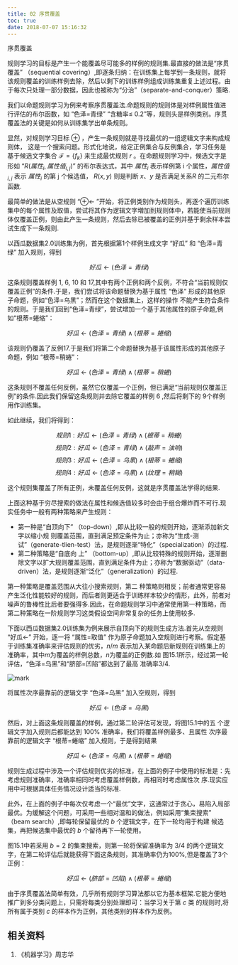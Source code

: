 ```yaml
---
title: 02 序贯覆盖
toc: true
date: 2018-07-07 15:16:32
---
```

序贯覆盖


规则学习的目标是产生一个能覆盖尽可能多的样例的规则集.最直接的做法是“序贯覆盖” （sequential covering）,即逐条归纳：在训练集上每学到一条规则，就将该规则覆盖的训练样例去除，然后以剩下的训练样例组成训练集重复上述过程。由于每次只处理一部分数据，因此也被称为“分治”（separate-and-conquer）策略.

我们以命题规则学习为例来考察序贯覆盖法.命题规则的规则体是对样例属性值进行评估的布尔函数，如 “色泽=青绿” “含糖率$\leq$ 0.2”等，规则头是样例类别。序贯覆盖法的关键是如何从训练集学出单条规则。

显然，对规则学习目标 $\oplus$ ，产生一条规则就是寻找最优的一组逻辑文字来构成规则体， 这是一个搜索问题。形式化地说，给定正例集合与反例集合，学习任务是基于候选文字集合 $\mathcal{F}=\{f_k\}$ 来生成最优规则 $r$ 。在命题规则学习中，候选文字是形如 “$R(属性_i,属性值_{i,j})$” 的布尔表达式，其中 $属性_i$ 表示样例第 i 个属性，$属性值_{i,j}$ 表示 $属性_i$ 的第 j 个候选值， $R(x,y)$ 则是判断 $x$、$y$ 是否满足关系$R$ 的二元布尔函数.

最简单的做法是从空规则 “$\oplus \leftarrow$ ”开始，将正例类别作为规则头，再逐个遍历训练集中的每个属性及取值，尝试将其作为逻辑文字増加到规则体中，若能使当前规则体仅覆盖正例，则由此产生一条规则，然后去除已被覆盖的正例并基于剩余样本尝试生成下一条规则.


以西瓜数据集2.0训练集为例，首先根据第1个样例生成文字 “好瓜” 和 “色泽=青绿” 加入规则，得到

$$好瓜\leftarrow (色泽=青绿)$$


这条规则覆盖样例 1, 6, 10 和 17,其中有两个正例和两个反例，不符合“当前规则仅覆盖正例”的条件.于是，我们尝试将该命题替换为基于属性 “色泽” 形成的其他原子命题，例如“色泽=乌黑”；然而在这个数据集上，这样的操作 不能产生符合条件的规则。于是我们回到“色泽=青绿”，尝试增加一个基于其他属性的原子命题,例如“根蒂=蜷缩”：

$$好瓜\leftarrow (色泽=青绿)\wedge(根蒂=蜷缩)$$

该规则仍覆盖了反例17.于是我们将第二个命题替换为基于该属性形成的其他原子命题，例如 “根蒂=稍蜷”：

$$好瓜\leftarrow (色泽=青绿)\wedge(根蒂=稍蜷)$$


这条规则不覆盖任何反例，虽然它仅覆盖一个正例，但已满足“当前规则仅覆盖正例”的条件.因此我们保留这条规则并去除它覆盖的样例 6 ,然后将剩下的 9个样例用作训练集。

如此继续，我们将得到：


$$规则1:好瓜\leftarrow (色泽=青绿)\wedge(根蒂=稍蜷)$$
$$规则2:好瓜\leftarrow (色泽=青绿)\wedge(敲声=浊响)$$
$$规则3:好瓜\leftarrow (色泽=乌黑)\wedge(根蒂=蜷缩)$$
$$规则4:好瓜\leftarrow (色泽=乌黑)\wedge(纹理=稍糊)$$


这个规则集覆盖了所有正例，未覆盖任何反例，这就是序贯覆盖法学得的结果.



上面这种基于穷尽搜索的做法在属性和候选值较多时会由于组合爆炸而不可行.现实任务中一般有两种策略来产生规则：

- 第一种是“自顶向下” （top-down）,即从比较一般的规则开始，逐渐添加新文字以缩小规 则覆盖范围，直到满足预定条件为止；亦称为“生成-测试”（generate-tlien-test）法，是规则逐渐“特化”（specialization）的过程.
- 第二种策略是“自底向 上” （bottom-up）,即从比较特殊的规则开始，逐渐删除文字以扩大规则覆盖范围，直到满足条件为止；亦称为“数据驱动”（data-driven）法，是规则逐渐“泛化”（generalization）的过程.

第一种策略是覆盖范围从大往小搜索规则，第二 种策略则相反；前者通常更容易产生泛化性能较好的规则，而后者则更适合于训练样本较少的情形，此外，前者对噪声的鲁棒性比后者要强得多.因此，在命题规则学习中通常使用第一种策略，而第二种策略在一阶规则学习这类假设空间非常复杂的任务上使用较多.

下面以西瓜数据集2.0训练集为例来展示自顶向下的规则生成方法.首先从空规则 “好瓜$\leftarrow$” 开始，逐一将 “属性=取值” 作为原子命题加入空规则进行考察。假定基于训练集准确率来评估规则的优劣，$n/m$ 表示加入某命题后新规则在训练集上的准确率，其中$m$为覆盖的样例总数，$n$为覆盖的正例数.如 图15.1所示，经过第一轮评估，“色泽=乌黑”和“脐部=凹陷”都达到了最高 准确率3/4.

![mark](http://images.iterate.site/blog/image/180701/HJBb6Bk0jc.png?imageslim)


将属性次序最靠前的逻辑文字 “色泽=乌黑” 加入空规则，得到

$$好瓜\leftarrow (色泽=乌黑)$$


然后，对上面这条规则覆盖的样例，通过第二轮评估可发现，将图15.1中的五 个逻辑文字加入规则后都能达到 100% 准确率，我们将覆盖样例最多、且属性 次序最靠前的逻辑文字 “根蒂=蜷缩” 加入规则，于是得到结果

$$好瓜\leftarrow (色泽=乌黑)\wedge(根蒂=蜷缩)$$


规则生成过程中涉及一个评估规则优劣的标准，在上面的例子中使用的标准是：先考虑规则准确率，准确率相同时考虑覆盖样例数，再相同时考虑属性次 序.现实应用中可根据具体任务情况设计适当的标准.

此外，在上面的例子中每次仅考虑一个“最优”文字，这通常过于贪心，易陷入局部最优。为缓解这个问题，可采用一些相对温和的做法，例如采用“集束搜索” （beam search）,即每轮保留最优的 $b$ 个逻辑文字，在下一轮均用于构建 候选集，再把候选集中最优的 $b$ 个留待再下一轮使用。

图15.1中若采用 $b=2$ 的集束搜索，则第一轮将保留准确率为 $3/4$ 的两个逻辑文字，在第二轮评估后就能获得下面这条规则，其准确率仍为100%,但是覆盖了3个正例：

$$好瓜\leftarrow (脐部=凹陷)\wedge(根蒂=蜷缩)$$


由于序贯覆盖法简单有效，几乎所有规则学习算法都以它为基本框架.它能方便地推广到多分类问题上，只需将每类分别处理即可：当学习关于第 $c$ 类 的规则时,将所有属于类别 $c$ 的样本作为正例，其他类别的样本作为反例。






## 相关资料
1. 《机器学习》周志华
